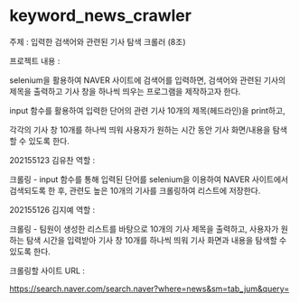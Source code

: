 # keyword_news_crawler
주제 : 입력한 검색어와 관련된 기사 탐색 크롤러 (8조)


프로젝트 내용 :

selenium을 활용하여 NAVER 사이트에 검색어를 입력하면, 검색어와 관련된 기사의 제목을 출력하고 기사 창을 하나씩 띄우는 프로그램을 제작하고자 한다.

input 함수를 활용하여 입력한 단어의 관련 기사 10개의 제목(헤드라인)을 print하고,

각각의 기사 창 10개를 하나씩 띄워 사용자가 원하는 시간 동안 기사 화면/내용을 탐색할 수 있도록 한다.


202155123 김유찬 역할 :

크롤링 - input 함수를 통해 입력된 단어를 selenium을 이용하여 NAVER 사이트에서 검색되도록 한 후, 관련도 높은 10개의 기사를 크롤링하여 리스트에 저장한다.

202155126 김지예 역할 :

크롤링 - 팀원이 생성한 리스트를 바탕으로 10개의 기사 제목을 출력하고, 사용자가 원하는 탐색 시간을 입력받아 기사 창 10개를 하나씩 띄워 기사 화면과 내용을 탐색할 수 있도록 한다.


크롤링할 사이트 URL :

https://search.naver.com/search.naver?where=news&sm=tab_jum&query=
